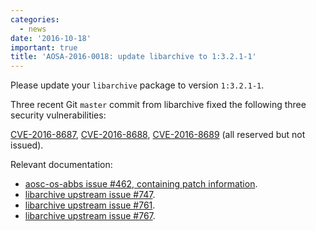 ```yaml
---
categories:
  - news
date: '2016-10-18'
important: true
title: 'AOSA-2016-0018: update libarchive to 1:3.2.1-1'
---
```



Please update your `libarchive` package to version `1:3.2.1-1`.

Three recent Git `master` commit from libarchive fixed the following three security vulnerabilities:

[CVE-2016-8687](https://cve.mitre.org/cgi-bin/cvename.cgi?name=CVE-2016-8687), [CVE-2016-8688](https://cve.mitre.org/cgi-bin/cvename.cgi?name=CVE-2016-8688), [CVE-2016-8689](https://cve.mitre.org/cgi-bin/cvename.cgi?name=CVE-2016-8689) (all reserved but not issued).

Relevant documentation:

- [aosc-os-abbs issue #462, containing patch information](https://github.com/AOSC-Dev/aosc-os-abbs/issues/462).
- [libarchive upstream issue #747](https://github.com/libarchive/libarchive/issues/747).
- [libarchive upstream issue #761](https://github.com/libarchive/libarchive/issues/761).
- [libarchive upstream issue #767](https://github.com/libarchive/libarchive/issues/767).